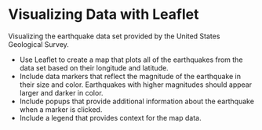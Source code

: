 # Visualizing Data with Leaflet
Visualizing the earthquake data set provided by the United States Geological Survey.
- Use Leaflet to create a map that plots all of the earthquakes from the data set based on their longitude and latitude.
- Include data markers that reflect the magnitude of the earthquake in their size and color. Earthquakes with higher magnitudes should appear larger and darker in color.
- Include popups that provide additional information about the earthquake when a marker is clicked.
- Include a legend that provides context for the map data.
